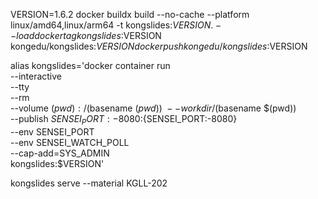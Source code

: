 VERSION=1.6.2
docker buildx build --no-cache --platform linux/amd64,linux/arm64 -t kongslides:$VERSION . --load
docker tag kongslides:$VERSION kongedu/kongslides:$VERSION
docker push kongedu/kongslides:$VERSION

alias kongslides='docker container run \
   --interactive \
   --tty \
   --rm \
   --volume $(pwd):/$(basename $(pwd)) \
   --workdir /$(basename $(pwd)) \
   --publish ${SENSEI_PORT:-8080}:${SENSEI_PORT:-8080} \
   --env SENSEI_PORT \
   --env SENSEI_WATCH_POLL \
   --cap-add=SYS_ADMIN \
   kongslides:$VERSION'

kongslides serve --material KGLL-202





